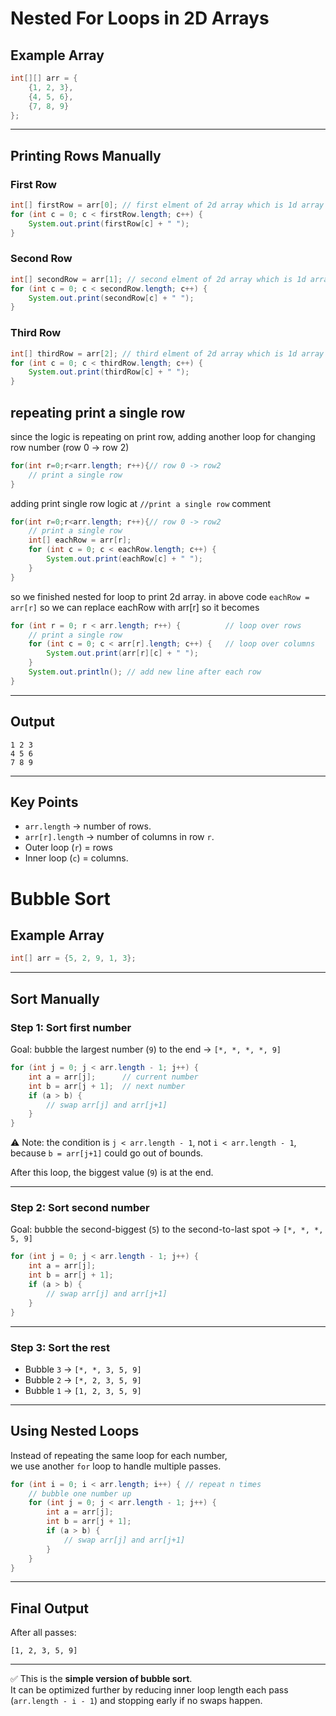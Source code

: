 # Nested For Loops in 2D Arrays 

## Example Array

``` java
int[][] arr = {
    {1, 2, 3},
    {4, 5, 6},
    {7, 8, 9}
};
```

------------------------------------------------------------------------

## Printing Rows Manually

### First Row

``` java
int[] firstRow = arr[0]; // first elment of 2d array which is 1d array {1, 2, 3},
for (int c = 0; c < firstRow.length; c++) {
    System.out.print(firstRow[c] + " ");
}
```

### Second Row

``` java
int[] secondRow = arr[1]; // second elment of 2d array which is 1d array {4, 5, 6},
for (int c = 0; c < secondRow.length; c++) {
    System.out.print(secondRow[c] + " ");
}
```

### Third Row

``` java
int[] thirdRow = arr[2]; // third elment of 2d array which is 1d array {7, 8, 9}
for (int c = 0; c < thirdRow.length; c++) {
    System.out.print(thirdRow[c] + " ");
}
```
## repeating print a single row
since the logic is repeating on print row, 
adding another loop for changing row number (row 0 -> row 2)
```java
for(int r=0;r<arr.length; r++){// row 0 -> row2
    // print a single row
}
```
adding print single row logic at `//print a single row` comment
```java
for(int r=0;r<arr.length; r++){// row 0 -> row2
    // print a single row
    int[] eachRow = arr[r];
    for (int c = 0; c < eachRow.length; c++) {
        System.out.print(eachRow[c] + " ");
    }
}
```
so we finished nested for loop to print 2d array.
in above code `eachRow = arr[r]` so we can replace eachRow with arr[r]
so it becomes


``` java
for (int r = 0; r < arr.length; r++) {          // loop over rows
    // print a single row
    for (int c = 0; c < arr[r].length; c++) {   // loop over columns 
        System.out.print(arr[r][c] + " ");
    }
    System.out.println(); // add new line after each row
}
```

------------------------------------------------------------------------

## Output

    1 2 3 
    4 5 6 
    7 8 9 

------------------------------------------------------------------------

## Key Points

-   `arr.length` → number of rows.
-   `arr[r].length` → number of columns in row `r`.
-   Outer loop (`r`) = rows
-   Inner loop (`c`) = columns.

# Bubble Sort  

## Example Array
```java
int[] arr = {5, 2, 9, 1, 3};
```

---

## Sort Manually  

### Step 1: Sort first number  
Goal: bubble the largest number (`9`) to the end → `[*, *, *, *, 9]`  

```java
for (int j = 0; j < arr.length - 1; j++) { 
    int a = arr[j];      // current number
    int b = arr[j + 1];  // next number
    if (a > b) {
        // swap arr[j] and arr[j+1]
    }
}
```

⚠️ Note: the condition is `j < arr.length - 1`, not `i < arr.length - 1`,  
because `b = arr[j+1]` could go out of bounds.  

After this loop, the biggest value (`9`) is at the end.  

---

### Step 2: Sort second number  
Goal: bubble the second-biggest (`5`) to the second-to-last spot → `[*, *, *, 5, 9]`  

```java
for (int j = 0; j < arr.length - 1; j++) { 
    int a = arr[j];
    int b = arr[j + 1];
    if (a > b) {
        // swap arr[j] and arr[j+1]
    }
}
```

---

### Step 3: Sort the rest  
- Bubble `3` → `[*, *, 3, 5, 9]`  
- Bubble `2` → `[*, 2, 3, 5, 9]`  
- Bubble `1` → `[1, 2, 3, 5, 9]`  

---

## Using Nested Loops  

Instead of repeating the same loop for each number,  
we use another `for` loop to handle multiple passes.  

```java
for (int i = 0; i < arr.length; i++) { // repeat n times
    // bubble one number up
    for (int j = 0; j < arr.length - 1; j++) { 
        int a = arr[j];
        int b = arr[j + 1];
        if (a > b) {
            // swap arr[j] and arr[j+1]
        }
    }
}
```

---

## Final Output
After all passes:  
```
[1, 2, 3, 5, 9]
```

---

✅ This is the **simple version of bubble sort**.  
It can be optimized further by reducing inner loop length each pass (`arr.length - i - 1`) and stopping early if no swaps happen.
